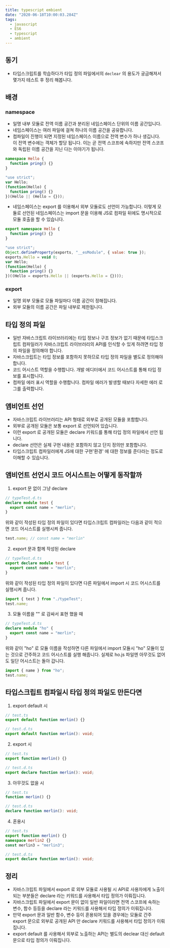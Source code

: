 ```yaml
---
title: typescript embient
date: "2020-06-18T10:00:03.284Z"
tags:
  - javascript
  - ES6
  - typescript
  - ambient
---
```


## 동기

- 타입스크립트를 학습하다가 타입 정의 파일에서의 `declear` 의 용도가 궁금해져서 몇가지 테스트 후 정리 해봅니다.

## 배경

### namespace

- 일명 내부 모듈로 전역 이름 공간과 분리된 네임스페이스 단위의 이름 공간입니다.
- 네임스페이스는 여러 파일에 걸쳐 하나의 이름 공간을 공유합니다.
- 컴파일이 진행이 되면 지정된 네임스페이스 이름으로 전역 변수가 하나 생깁니다. 이 전역 변수에는 객체가 할당 됩니다. 이는 곧 전역 스코프에 속하지만 전역 스코프와 독립된 이름 공간을 지닌 다는 이야기가 됩니다.

```typescript
namespace Hello {
  function pring() {}
}
```

```javascript
"use strict";
var Hello;
(function(Hello) {
  function pring() {}
})(Hello || (Hello = {}));
```

- 네임스페이스는 export 를 이용해서 외부 모듈로도 선언이 가능합니다. 이렇게 모듈로 선언된 네임스페이스는 import 문을 이용해 JS로 컴파일 뒤에도 명시적으로 모듈 호출을 할 수 있습니다.

```typescript
export namespace Hello {
  function pring() {}
}
```

```javascript
"use strict";
Object.defineProperty(exports, "__esModule", { value: true });
exports.Hello = void 0;
var Hello;
(function(Hello) {
  function pring() {}
})((Hello = exports.Hello || (exports.Hello = {})));
```

### export

- 일명 외부 모듈로 모듈 파일마다 이름 공간이 정해집니다.
- 외부 모듈의 이름 공간은 파일 내부로 제한됩니다.

## 타입 정의 파일

- 일반 자바스크립트 라이브러리에는 타입 정보나 구조 정보가 없기 때문에 타입스크립트 컴파일러가 자바스크립트 라이브러리의 API를 인식할 수 있게 하려면 타입 정의 파일을 정의해야 합니다.
- 자바스크립트는 타입 정보를 포함하지 못하므로 타입 정의 파일을 별도로 정의해야 합니다.
- 코드 어시스트 역할을 수행합니다. 개발 에디터에서 코드 어시스트를 통해 타입 정보를 표시합니다.
- 컴파일 에러 표시 역할을 수행합니다. 컴파일 에러가 발생할 때보다 자세한 에러 로그를 출력합니다.

## 앰비언트 선언

- 자바스크립트 라이브러리는 API 형태로 외부로 공개된 모듈을 포함합니다.
- 외부로 공개된 모듈은 보통 export 로 선언되어 있습니다.
- 이런 export 로 공개된 모듈은 declare 키워드를 통해 타입 정의 파일에서 선언 됩니다.
- declare 선언은 실제 구현 내용은 포함하지 않고 단지 정의만 포함합니다.
- 타입스크립트 컴파일러에게 JS에 대한 구현'환경' 에 대한 정보를 준다라는 정도로 이해할 수 있습니다.

## 앰비언트 선언시 코드 어시스트는 어떻게 동작할까

1. export 문 없이 그냥 declare

```typescript
// typeTest.d.ts
declare module test {
  export const name = "merlin";
}
```

위와 같이 작성된 타입 정의 파일이 있다면 타입스크립트 컴파일러는 다음과 같이 적으면 코드 어시스트를 실행시켜 줍니다.

```typescript
test.name; // const name = "merlin"
```

2. export 문과 함께 작성된 declare

```typescript
// typeTest.d.ts
export declare module test {
  export const name = "merlin";
}
```

위와 같이 작성된 타입 정의 파일이 있다면 다른 파일에서 import 시 코드 어시스트를 실행시켜 줍니다.

```typescript
import { test } from "./typeTest";
test.name;
```

3. 모듈 이름을 "" 로 감싸서 표현 했을 때

```typescript
// typeTest.d.ts
declare module "ho" {
  export const name = "merlin";
}
```

위와 같이 "ho" 로 모듈 이름을 작성하면 다른 파일에서 import 모듈시 "ho" 모듈이 있는 것으로 간주하고 코드 어시스트를 실행 해줍니다.
실제로 ho.js 파일엔 아무것도 없어도 일단 어시스트는 돌아 갑니다.

```typescript
import { name } from "ho";
test.name;
```

## 타입스크립트 컴파일시 타입 정의 파일도 만든다면

1. export default 시

```typescript
// test.ts
export default function merlin() {}
```

```typescript
// test.d.ts
export default function merlin(): void;
```

2. export 시

```typescript
// test.ts
export function merlin() {}
```

```typescript
// test.d.ts
export declare function merlin(): void;
```

3. 아무것도 없을 시

```typescript
// test.ts
function merlin() {}
```

```typescript
// test.d.ts
declare function merlin(): void;
```

4. 혼용시

```typescript
// test.ts
export function merlin() {}
namespace merlin2 {}
const merlin3 = "merlin3";
```

```typescript
// test.d.ts
export declare function merlin(): void;
```

## 정리

- 자바스크립트 파일에서 export 로 외부 모듈로 사용될 시 API로 사용자에게 노출이 되는 부분들은 declare 라는 키워드를 사용해서 타입 정의가 이뤄집니다.
- 자바스크립트 파일에서 export 문이 없이 일반 파일이라면 전역 스코프에 속하는 변수, 함수 등등을 declare 라는 키워드를 사용해서 타입 정의가 이뤄집니다.
- 만약 export 문과 일반 함수, 변수 등이 혼용되어 있을 경우에는 모듈로 간주 export 문으로 외부로 공개된 API 만 declare 키워드를 사용해서 타입 정의가 이뤄집니다.
- export default 를 사용해서 외부로 노출하는 API는 별도의 declear 대신 default 문으로 타입 정의가 이뤄집니다.
